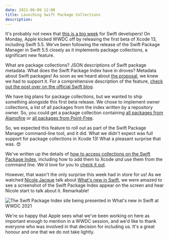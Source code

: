 ```yaml
---
date: 2021-06-09 12:00
title: Launching Swift Package Collections
description:
---
```


It's probably not news that [this is a big week](https://developer.apple.com/wwdc21/) for Swift developers! On Monday, Apple kicked WWDC off by releasing the first beta of Xcode 13, including Swift 5.5. We've been following the release of the Swift Package Manager in Swift 5.5 closely as it implements package collections, a significant new feature.

What are package collections? JSON descriptions of Swift package metadata. What does the Swift Package Index have in droves? Metadata about Swift packages! As soon as we heard about [the proposal](https://forums.swift.org/t/se-0291-package-collections/41905), we knew we had to support it. For a comprehensive description of the feature, [check out the post over on the official Swift blog](https://swift.org/blog/package-collections/).

We have big plans for package collections, but we wanted to ship something alongside this first beta release. We chose to implement owner collections, a list of all packages from the index written by a repository owner. So, you could get a package collection containing [all packages from Alamofire](https://swiftpackageindex.com/Alamofire) or [all packages from Point-Free](https://swiftpackageindex.com/pointfreeco).

So, we expected this feature to roll out as part of the Swift Package Manager command-line tool, and it did. What we didn't expect was full support for package collections in Xcode 13! What a pleasant surprise that was. 😍

We've written up the details of [how to access collections on the Swift Package Index](https://swiftpackageindex.com/package-collections), including how to add them to Xcode _and_ use them from the command line. We'd love for you to [check it out](https://swiftpackageindex.com/package-collections).

However, that wasn't the only surprise this week had in store for us! As we watched [Nicole Jacque](https://twitter.com/racer_girl27) talk about [What's new in Swift](https://developer.apple.com/videos/play/wwdc2021/10192/), we were amazed to see a screenshot of the Swift Package Index appear on the screen and hear Nicole start to talk about it. Remarkable!

<picture class="shadow">
  <source srcset="/images/swift-package-index-whats-new-in-swift-wwdc-2021~dark.png" media="(prefers-color-scheme: dark)">
  <img src="/images/swift-package-index-whats-new-in-swift-wwdc-2021~light.png" alt="The Swift Package Index site being presented in What's new in Swift at WWDC 2021">
</picture>

We're so happy that Apple sees what we've been working on here as important enough to mention in a WWDC session, and we'd like to thank everyone who was involved in that decision for including us. It's a great honour and one that we do not take lightly.
